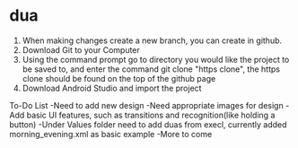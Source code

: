  # dua

1. When making changes create a new branch, you can create in github.
2. Download Git to your Computer
3. Using the command prompt go to directory you would like the project to be saved to, and enter the command git clone "https clone", the https clone should be found on the top of the github page
4. Download Android Studio and import the project

To-Do List
-Need to add new design
-Need appropriate images for design
-Add basic UI features, such as transitions and recognition(like holding a button)
-Under Values folder need to add duas from execl, currently added morning_evening.xml as basic example
-More to come
